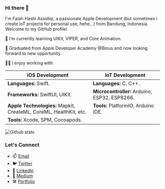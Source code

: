 ### Hi there 👋

I'm Falah Hasbi Assidiqi, a passionate Apple Development (but sometimes i create IoT projects for personal use, hehe...) from Bandung, Indonesia. Welcome to my GitHub profile!

🌱 I’m currently learning UIKit, VIPER, and Core Animation.

💼 Graduated from Apple Developer Academy @Binus and now looking forward to new opportunity.

👨‍💻 I enjoy working with:

| **iOS Development**                      | **IoT Development**                           |
|----------------------------------------|---------------------------------------------|
| **Languages:** Swift.                   | **Languages:** C, C++.                      |
| **Frameworks:** SwiftUI, UIKit.         | **Microcontroller:** Arduino, ESP32, ESP8266.|
| **Apple Technologies:** Mapkit, CreateML, CoreML, HealthKit, etc. | **Tools:** PlatformIO, Arduino IDE.       |
| **Tools:** Xcode, SPM, Cocoapods.            |                                             |

![Github stats](https://github-readme-stats.vercel.app/api?username=fhassidiqi&theme=highcontrast&show_icons=true&count_private=true)

### Let's Connect

- 📫 [Email](mailto:falahhasbiassidiqi@gmail.com)
- 🐦 [Twitter](https://twitter.com/fhassidiqi)
- 💼 [LinkedIn](https://www.linkedin.com/in/falahhasbiassidiqi/)
- 📄 [Medium](https://medium.com/@falahhasbiassidiqi)
- 🛠️ [Portfolio](https://bit.ly/portfolio-fhassidiqi)

